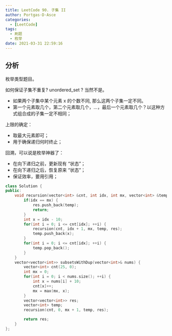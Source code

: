 ```yaml
---
title: LeetCode 90. 子集 II
author: Portgas·D·Asce
categories:
  - [LeetCode]
tags:
  - 刷题
  - 枚举
date: 2021-03-31 22:59:16
---
```


<!--more-->
## 分析
枚举类型题目。

如何保证子集不重复? unordered_set ? 当然不是。
- 如果两个子集中某个元素 x 的个数不同, 那么这两个子集一定不同。
- 第一个元素取几个，第二个元素取几个，...，最后一个元素取几个？以这种方式组合成的子集一定不相同；

上限的确定：
- 取最大元素即可；
- 用于确保递归何时终止；

回溯，可以说是枚举神器了：
- 在向下递归之前，更新现有 “状态”；
- 在向下递归之后，恢复原来 “状态”；
- 保证效率，要用引用；

```cpp
class Solution {
public:
    void recursion(vector<int> &cnt, int idx, int mx, vector<int> &temp, vector<vector<int>> &res) {
        if(idx == mx) {
            res.push_back(temp);
            return;
        }
        int x = idx - 10;
        for(int i = 0; i <= cnt[idx]; ++i) {
            recursion(cnt, idx + 1, mx, temp, res);
            temp.push_back(x);
        }
        for(int i = 0; i <= cnt[idx]; ++i) {
            temp.pop_back();
        }
    }
    vector<vector<int>> subsetsWithDup(vector<int>& nums) {
        vector<int> cnt(25, 0);
        int mx = 0;
        for(int i = 0; i < nums.size(); ++i) {
            int x = nums[i] + 10;
            cnt[x]++;
            mx = max(mx, x);
        }
        vector<vector<int>> res;
        vector<int> temp;
        recursion(cnt, 0, mx + 1, temp, res);

        return res;
    }
};
```
